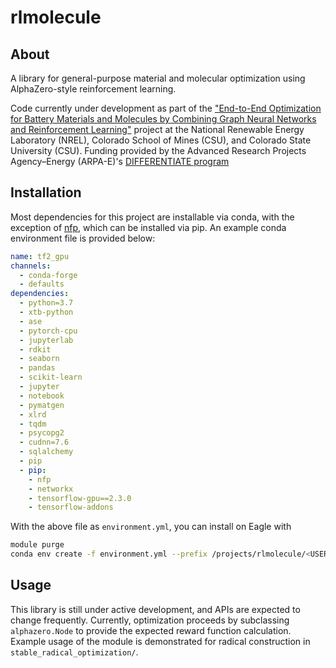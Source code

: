 # rlmolecule

## About

A library for general-purpose material and molecular optimization using AlphaZero-style reinforcement learning.

Code currently under development as part of the ["End-to-End Optimization for Battery Materials and Molecules by Combining Graph Neural Networks and Reinforcement Learning"](https://arpa-e.energy.gov/technologies/projects/end-end-optimization-battery-materials-and-molecules-combining-graph-neural) project at the National Renewable Energy Laboratory (NREL), Colorado School of Mines (CSU), and Colorado State University (CSU). Funding provided by the Advanced Research Projects Agency–Energy (ARPA-E)'s [DIFFERENTIATE program](https://arpa-e.energy.gov/technologies/programs/differentiate)


## Installation

Most dependencies for this project are installable via conda, with the exception of [nfp](https://github.com/NREL/nfp), which can be installed via pip. An example conda environment file is provided below:

```yaml
name: tf2_gpu
channels:
  - conda-forge
  - defaults
dependencies:
  - python=3.7
  - xtb-python
  - ase
  - pytorch-cpu
  - jupyterlab
  - rdkit
  - seaborn
  - pandas
  - scikit-learn
  - jupyter
  - notebook
  - pymatgen
  - xlrd
  - tqdm
  - psycopg2
  - cudnn=7.6
  - sqlalchemy
  - pip
  - pip:
    - nfp
    - networkx
    - tensorflow-gpu==2.3.0
    - tensorflow-addons
```


With the above file as `environment.yml`, you can install on Eagle with 
```bash
module purge
conda env create -f environment.yml --prefix /projects/rlmolecule/<USER>/envs/tf2_gpu
```

## Usage

This library is still under active development, and APIs are expected to change frequently. Currently, optimization proceeds by subclassing `alphazero.Node` to provide the expected reward function calculation. Example usage of the module is demonstrated for radical construction in `stable_radical_optimization/`.
